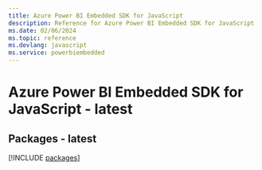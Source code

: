 ```yaml
---
title: Azure Power BI Embedded SDK for JavaScript
description: Reference for Azure Power BI Embedded SDK for JavaScript
ms.date: 02/06/2024
ms.topic: reference
ms.devlang: javascript
ms.service: powerbiembedded
---
```

# Azure Power BI Embedded SDK for JavaScript - latest
## Packages - latest
[!INCLUDE [packages](power-bi-embedded-index.md)]